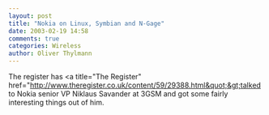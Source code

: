 ```yaml
---
layout: post
title: "Nokia on Linux, Symbian and N-Gage"
date: 2003-02-19 14:58
comments: true
categories: Wireless
author: Oliver Thylmann
---
```



The register has &lt;a title=&quot;The Register&quot; href=&quot;http://www.theregister.co.uk/content/59/29388.html&quot;&gt;talked to Nokia senior VP Niklaus Savander at 3GSM and got some fairly interesting things out of him.


